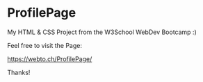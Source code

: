 # ProfilePage
My HTML & CSS Project from the W3School WebDev Bootcamp :)

Feel free to visit the Page:

https://webto.ch/ProfilePage/

Thanks!
